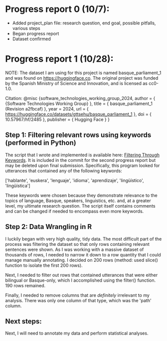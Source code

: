 # Progress report 0 (10/7): 
- Added project_plan file: research question, end goal, possible pitfalls, various steps
- Began progress report
- Dataset confirmed

# Progress report 1 (10/28):

NOTE: The dataset I am using for this project is named basque_parliament_1 and was found on https://huggingface.co. The original project was funded by the Spanish Ministry of Science and Innovation, and is licensed as cc0-1.0.

Citation:
@misc {software_technologies_working_group_2024,
	author       = { {Software Technologies Working Group} },
	title        = { basque_parliament_1 (Revision a2fbcaf) },
	year         = 2024,
	url          = { https://huggingface.co/datasets/gttsehu/basque_parliament_1 },
	doi          = { 10.57967/hf/2485 },
	publisher    = { Hugging Face }
}

## Step 1: Filtering relevant rows using keywords (performed in Python)

The script that I wrote and implemented is available here: [Filtering Through Keywords](Basque-Parliament-Analysis/BasqueSpanishPar.py). It is included in the commit for the second progress report but may be deleted upon final submission. Specifically, this program looked for utterances that contained any of the following keywords: 

['hablante', 'euskera', 'lenguaje', 'idioma', 'aprendizaje', 'lingüístico', 'lingüística']

These keywords were chosen because they demonstrate relevance to the topics of language, Basque, speakers, linguistics, etc. and, at a greater level, my ultimate research question. The script itself contains comments and can be changed if needed to encompass even more keywords.

## Step 2: Data Wrangling in R

I luckily began with very high quality, tidy data. The most difficult part of the process was filtering the dataset so that only rows containing relevant sentences were shown. As I was working with a massive dataset of thousands of rows, I needed to narrow it down to a row quantity that I could manage manually annotating. I decided on 200 rows (method: used slice() function to isolate the first 200 rows).

Next, I needed to filter out rows that contained utterances that were either bilingual or Basque-only, which I accomplished using the filter() function. 190 rows remained.

Finally, I needed to remove columns that are *definitely* irrelevant to my analysis. There was only one column of that type, which was the 'path' column.

## Next steps:

Next, I will need to annotate my data and perform statistical analyses.